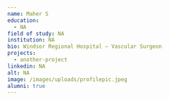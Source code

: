 ```yaml
---
name: Maher S
education:
  - NA
field of study: NA
institution: NA
bio: Windsor Regional Hospital – Vascular Surgeon
projects:
  - another-project
linkedin: NA
alt: NA
image: /images/uploads/profilepic.jpeg
alumni: true
---
```

